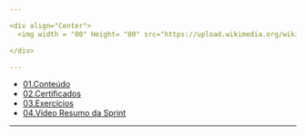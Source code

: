 ```yaml
---

<div align="Center">
  <img width = "80" Height= "80" src="https://upload.wikimedia.org/wikipedia/commons/thumb/f/f3/Apache_Spark_logo.svg/1280px-Apache_Spark_logo.svg.png">

</div>

---
```


- [01.Conteúdo](https://github.com/Geronimonetto/Engenharia_dados_AWS/tree/main/Sprint_07/01.Conte%C3%BAdo)
- [02.Certificados]()
- [03.Exercícios](https://github.com/Geronimonetto/Engenharia_dados_AWS/tree/main/Sprint_07/04.Exerc%C3%ADcios)
- [04.Video Resumo da Sprint](https://youtu.be/b-fgQUJ1c7k)
---
